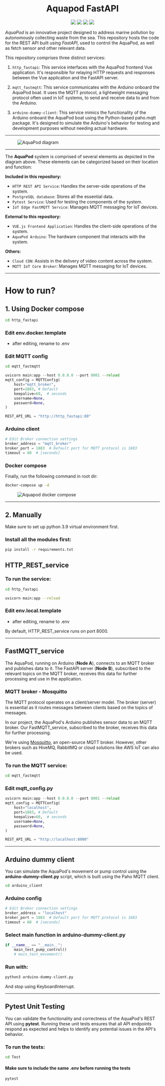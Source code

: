 #

<div align="center">
  <h1>Aquapod FastAPI</h1>  
  <img src="https://img.shields.io/badge/fastapi-109989?style=for-the-badge&logo=FASTAPI&logoColor=white" />
  <img src="https://img.shields.io/badge/Python-FFD43B?style=for-the-badge&logo=python&logoColor=blue" />
  <img src="https://img.shields.io/badge/PostgreSQL-316192?style=for-the-badge&logo=postgresql&logoColor=white" />
  <img src="https://img.shields.io/badge/Docker-2CA5E0?style=for-the-badge&logo=docker&logoColor=white" />
</div>

_AquaPod_ is an innovative project designed to address marine pollution by autonomously collecting waste from the sea. This repository hosts the code for the REST API built using _FastAPI_, used to control the AquaPod, as well as fetch sensor and other relevant data.

This repository comprises three distinct services:

1. `http_fastapi`: This service interfaces with the AquaPod frontend Vue application. It's responsible for relaying HTTP requests and responses between the Vue application and the FastAPI server.

2. `mqtt_fastmqtt`: This service communicates with the Arduino onboard the AquaPod boat. It uses the MQTT protocol, a lightweight messaging protocol often used in IoT systems, to send and receive data to and from the Arduino.

3. `arduino-dummy-client`: This service mimics the functionality of the Arduino onboard the AquaPod boat using the Python-based paho.mqtt package. It's designed to simulate the Arduino's behavior for testing and development purposes without needing actual hardware.

<hr />

<figure>
  <img
  src="aquapod_diagram.png?raw=true"
  alt="AquaPod diagram">
</figure>
<hr />

The **AquaPod** system is comprised of several elements as depicted in the diagram above. These elements can be categorized based on their location and function:

**Included in this repository:**

- `HTTP REST API Service`: Handles the server-side operations of the system.
- `PostgreSQL database`: Stores all the essential data.
- `Pytest Service`: Used for testing the components of the system.
- `IoT Edge FastMQTT Service`: Manages MQTT messaging for IoT devices.

**External to this repository:**

- `VUE.js Frontend Application`: Handles the client-side operations of the system.
- `AquaPod Arduino`: The hardware component that interacts with the system.

**Others:**

- `Cloud CDN`: Assists in the delivery of video content across the system.
- `MQTT IoT Core Broker`: Manages MQTT messaging for IoT devices.

<hr />

# How to run?

## 1. Using Docker compose

```bash
cd http_fastapi
```

### Edit env.docker.template

- after editing, rename to .env

### Edit MQTT config

```bash
cd mqtt_fastmqtt
```

```python
uvicorn main:app --host 0.0.0.0 --port 8001 --reload
mqtt_config = MQTTConfig(
    host="mqtt_broker",
    port=1883, # Default
    keepalive=60,  # seconds
    username=None,
    password=None,
)

REST_API_URL = "http://http_fastapi:80"
```

### Arduino client

```python
# Edit Broker connection settings
broker_address = "mqtt_broker"
broker_port = 1883  # Default port for MQTT protocol is 1883
timeout = 60  # [seconds]
```

### Docker compose

Finally, run the following command in root dir:

```bash
docker-compose up -d
```

<figure>
  <img
  src="aquapod_compose.png?raw=true"
  alt="Aquapod docker compose">
</figure>

<hr />

## 2. Manually
Make sure to set up python 3.9 virtual environment first.

### Install all the modules first:

```bash
pip install -r requirements.txt
```

## HTTP_REST_service

### To run the service:

```bash
cd http_fastapi
```

```bash
uvicorn main:app --reload
```

### Edit env.local.template

- after editing, rename to .env

By default, HTTP_REST_service runs on port 8000.

<hr />

## FastMQTT_service

The AquaPod, running on Arduino (**Node A**), connects to an MQTT broker and publishes data to it. The FastAPI server (**Node B**), subscribed to the relevant topics on the MQTT broker, receives this data for further processing and use in the application.

### MQTT broker - Mosquitto

The MQTT protocol operates on a client/server model. The broker (server) is essential as it routes messages between clients based on the topics of messages.

In our project, the AquaPod's Arduino publishes sensor data to an MQTT broker. Our FastMQTT_service, subscribed to the broker, receives this data for further processing.

We're using [Mosquitto](https://mosquitto.org/), an open-source MQTT broker. However, other brokers such as HiveMQ, RabbitMQ or cloud solutions like AWS IoT can also be used.

### To run the MQTT service:

```bash
cd mqtt_fastmqtt
```

### Edit mqtt_config.py

```python
uvicorn main:app --host 0.0.0.0 --port 8001 --reload
mqtt_config = MQTTConfig(
    host="localhost",
    port=1883, # Default
    keepalive=60,  # seconds
    username=None,
    password=None,
)

REST_API_URL = "http://localhost:8000"
```

<hr />

## Arduino dummy client

You can simulate the AquaPod's movement or pump control using the **arduino-dummy-client.py** script, which is built using the Paho MQTT client.

```bash
cd arduino_client
```

### Arduino config

```python
# Edit Broker connection settings
broker_address = "localhost"
broker_port = 1883  # Default port for MQTT protocol is 1883
timeout = 60  # [seconds]
```

### Select main function in arduino-dummy-client.py

```python
if __name__ == "__main__":
    main_test_pump_control()
    # main_test_movement()
```

### Run with:

```python
python3 arduino-dummy-client.py
```

And stop using KeyboardInterrupt.

<hr />

## Pytest Unit Testing

You can validate the functionality and correctness of the AquaPod's REST API using **pytest**. Running these unit tests ensures that all API endpoints respond as expected and helps to identify any potential issues in the API's behavior.

### To run the tests:

```bash
cd Test
```

#### Make sure to include the same .env before running the tests

```python
pytest
```
